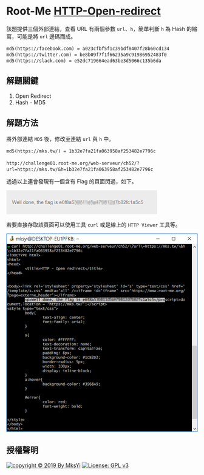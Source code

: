 Root-Me [HTTP-Open-redirect](https://www.root-me.org/en/Challenges/Web-Server/HTTP-Open-redirect)
===

該題提供三個外部連結，查看 URL 有兩個參數 `url`、`h`，簡單判斷 `h` 為 Hash 的縮寫，可能是將 `url` 邊碼而成。  

```
md5(https://facebook.com) = a023cfbf5f1c39bdf8407f28b60cd134
md5(https://twitter.com) = be8b09f7f1f66235a9c91986952483f0
md5(https://slack.com) = e52dc719664ead63be3d5066c135b6da
```

## 解題關鍵
1. Open Redirect
2. Hash - MD5

## 解題方法
將外部連結 `MD5` 後，修改至連結 `url` 與 `h` 中。  
```
md5(https://mks.tw/) = 1b32e7fa21fa063958af253482e7796c

http://challenge01.root-me.org/web-serveur/ch52/?url=https://mks.tw/&h=1b32e7fa21fa063958af253482e7796c
```

透過以上連會發現有一個含有 Flag 的頁面閃過，如下。  

![](img/01.png)  

若要直接存取該頁面可以使用工具 `curl` 或是線上的 `HTTP Viewer` 工具等。

![](img/02.png)

## 授權聲明
[![copyright © 2019 By MksYi](https://img.shields.io/badge/copyright%20©-%202019%20By%20MksYi-blue.svg)](https://mks.tw/)
[![License: GPL v3](https://img.shields.io/badge/License-GPL%20v3-blue.svg)](https://www.gnu.org/licenses/gpl-3.0)